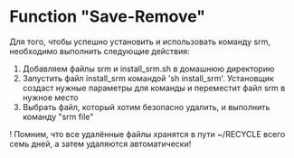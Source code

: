 # Function "Save-Remove"

Для того, чтобы успешно установить и использовать команду srm, 
необходимо выполнить следующие действия:

1. Добавляем файлы srm и install_srm.sh в домашнюю директорию
2. Запустить файл install_srm командой 'sh install_srm'.
Установщик создаст нужные параметры для команды
и переместит файл srm в нужное место
3. Выбрать файл, который хотим безопасно 
удалить, и выполнить команду "srm file"

! Помним, что все удалённые файлы хранятся в пути ~/RECYCLE всего семь дней,
а затем удаляются автоматически!  

